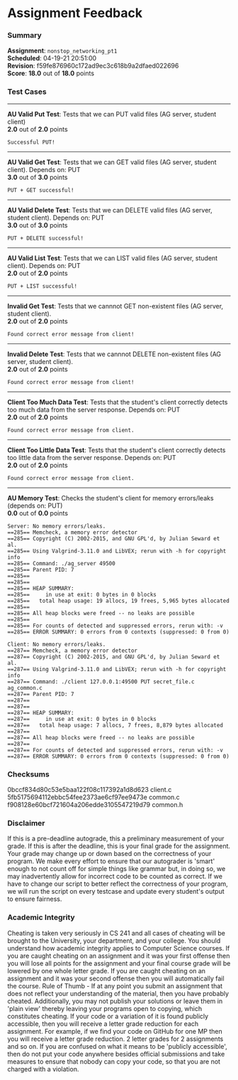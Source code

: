 # Assignment Feedback

### Summary

**Assignment**: `nonstop_networking_pt1`  
**Scheduled**: 04-19-21 20:51:00  
**Revision**: f59fe876960c172ad9ec3c618b9a2dfaed022696  
**Score**: **18.0** out of **18.0** points

### Test Cases
---

**AU Valid Put Test**: Tests that we can PUT valid files (AG server, student client)  
**2.0** out of **2.0** points
```
Successful PUT!
```
---

**AU Valid Get Test**: Tests that we can GET valid files (AG server, student client). Depends on: PUT  
**3.0** out of **3.0** points
```
PUT + GET successful!
```
---

**AU Valid Delete Test**: Tests that we can DELETE valid files (AG server, student client). Depends on: PUT  
**3.0** out of **3.0** points
```
PUT + DELETE successful!
```
---

**AU Valid List Test**: Tests that we can LIST valid files (AG server, student client). Depends on: PUT  
**2.0** out of **2.0** points
```
PUT + LIST successful!
```
---

**Invalid Get Test**: Tests that we cannnot GET non-existent files (AG server, student client).  
**2.0** out of **2.0** points
```
Found correct error message from client!
```
---

**Invalid Delete Test**: Tests that we cannnot DELETE non-existent files (AG server, student client).  
**2.0** out of **2.0** points
```
Found correct error message from client!
```
---

**Client Too Much Data Test**: Tests that the student's client correctly detects too much data from the server response. Depends on: PUT  
**2.0** out of **2.0** points
```
Found correct error message from client.
```
---

**Client Too Little Data Test**: Tests that the student's client correctly detects too little data from the server response. Depends on: PUT  
**2.0** out of **2.0** points
```
Found correct error message from client.
```
---

**AU Memory Test**: Checks the student's client for memory errors/leaks (depends on: PUT)  
**0.0** out of **0.0** points
```
Server: No memory errors/leaks.
==285== Memcheck, a memory error detector
==285== Copyright (C) 2002-2015, and GNU GPL'd, by Julian Seward et al.
==285== Using Valgrind-3.11.0 and LibVEX; rerun with -h for copyright info
==285== Command: ./ag_server 49500
==285== Parent PID: 7
==285== 
==285== 
==285== HEAP SUMMARY:
==285==     in use at exit: 0 bytes in 0 blocks
==285==   total heap usage: 19 allocs, 19 frees, 5,965 bytes allocated
==285== 
==285== All heap blocks were freed -- no leaks are possible
==285== 
==285== For counts of detected and suppressed errors, rerun with: -v
==285== ERROR SUMMARY: 0 errors from 0 contexts (suppressed: 0 from 0)

Client: No memory errors/leaks.
==287== Memcheck, a memory error detector
==287== Copyright (C) 2002-2015, and GNU GPL'd, by Julian Seward et al.
==287== Using Valgrind-3.11.0 and LibVEX; rerun with -h for copyright info
==287== Command: ./client 127.0.0.1:49500 PUT secret_file.c ag_common.c
==287== Parent PID: 7
==287== 
==287== 
==287== HEAP SUMMARY:
==287==     in use at exit: 0 bytes in 0 blocks
==287==   total heap usage: 7 allocs, 7 frees, 8,879 bytes allocated
==287== 
==287== All heap blocks were freed -- no leaks are possible
==287== 
==287== For counts of detected and suppressed errors, rerun with: -v
==287== ERROR SUMMARY: 0 errors from 0 contexts (suppressed: 0 from 0)
```
### Checksums

0bccf834d80c53e5baa122f08c117392a1d8d623 client.c  
5fb5175694112ebbc54fee2373ae6cf97ee9473e common.c  
f908128e60bcf721604a206edde3105547219d79 common.h


### Disclaimer
If this is a pre-deadline autograde, this a preliminary measurement of your grade.
If this is after the deadline, this is your final grade for the assignment.
Your grade may change up or down based on the correctness of your program.
We make every effort to ensure that our autograder is 'smart' enough to not count off
for simple things like grammar but, in doing so, we may inadvertently allow for
incorrect code to be counted as correct.
If we have to change our script to better reflect the correctness of your program,
we will run the script on every testcase and update every student's output to ensure fairness.



### Academic Integrity
Cheating is taken very seriously in CS 241 and all cases of cheating will be brought to the University, your department, and your college.
You should understand how academic integrity applies to Computer Science courses.
If you are caught cheating on an assignment and it was your first offense then you will lose all points for the assignment and your final course
grade will be lowered by one whole letter grade. If you are caught cheating on an assignment and it was your second offense then you will automatically fail the course.
Rule of Thumb - If at any point you submit an assignment that does not reflect your understanding of the material, then you have probably cheated.
Additionally, you may not publish your solutions or leave them in 'plain view' thereby leaving your programs open to copying, which constitutes cheating.
If your code or a variation of it is found publicly accessible, then you will receive a letter grade reduction for each assignment.
For example, if we find your code on GitHub for one MP then you will receive a letter grade reduction. 2 letter grades for 2 assignments and so on.
If you are confused on what it means to be 'publicly accessible', then do not put your code anywhere besides official submissions and take measures
to ensure that nobody can copy your code, so that you are not charged with a violation.


